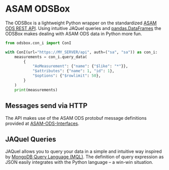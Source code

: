 # ASAM ODSBox

The ODSBox is a lightweight Python wrapper on the standardized [ASAM ODS REST API](https://www.asam.net/standards/detail/ods/wiki/).
Using intuitive JAQuel queries and [pandas.DataFrames](https://pandas.pydata.org/) the ODSBox makes dealing with ASAM ODS
data in Python more fun.

``` python
from odsbox.con_i import ConI

with ConI(url="https://MY_SERVER/api", auth=("sa", "sa")) as con_i:
    measurements = con_i.query_data(
        {
            "AoMeasurement": {"name": {"$like": "*"}},
            "$attributes": {"name": 1, "id": 1},
            "$options": {"$rowlimit": 50},
        }
    )
    print(measurements)
```

## Messages send via HTTP

The API makes use of the ASAM ODS protobuf message definitions provided at
[ASAM-ODS-Interfaces](https://github.com/asam-ev/ASAM-ODS-Interfaces).

## JAQuel Queries

JAQuel allows you to query your data in a simple and intuitive way inspired
by [MongoDB Query Language (MQL)](https://www.mongodb.com/docs/manual/tutorial/query-documents/). The definition of query expression as JSON easily integrates with the Python language – a win-win situation.
